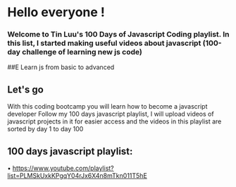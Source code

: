 # Hello everyone !
### Welcome to Tin Luu's 100 Days of Javascript Coding playlist. In this list, I started making useful videos about javascript (100-day challenge of learning new js code)
##E Learn js from basic to advanced
## Let's go

With this coding bootcamp you will learn how to become a javascript developer
Follow my 100 days javascript playlist, I will upload videos of javascript projects in it for easier access and the videos in this playlist are sorted by day 1 to day 100

## 100 days javascript playlist:

   • https://www.youtube.com/playlist?list=PLMSkUxkKPgqY04rJx6X4n8mTkn011T5hE
